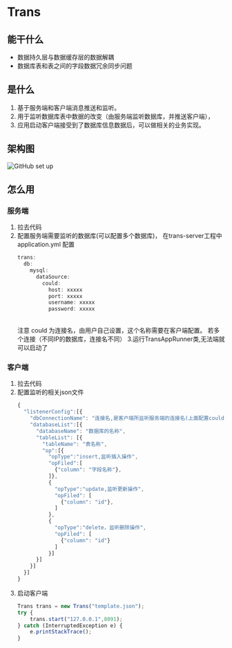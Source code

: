 # Trans
## 能干什么
* 数据持久层与数据缓存层的数据解耦
* 数据库表和表之间的字段数据冗余同步问题
## 是什么
1. 基于服务端和客户端消息推送和监听。
2. 用于监听数据库表中数据的改变（由服务端监听数据库，并推送客户端），
3. 应用启动客户端接受到了数据库信息数据后，可以做相关的业务实现。
## 架构图
![GitHub set up]()
## 怎么用
### 服务端
1. 拉去代码
2. 配置服务端需要监听的数据库(可以配置多个数据库)，
在trans-server工程中application.yml 配置
     ```js
     trans:
       db: 
         mysql:
           dataSource:
             could:
               host: xxxxx
               port: xxxxx
               username: xxxxx
               password: xxxxx
     ```
    <br> 注意 could 为连接名，由用户自己设置，这个名称需要在客户端配置。
    若多个连接（不同IP的数据库，连接名不同）
 3.运行TransAppRunner类,无法端就可以启动了
 ### 客户端
 1. 拉去代码
 2. 配置监听的相关json文件 
    ```js
    {
      "listenerConfig":[{
        "dbConnectionName": "连接名,是客户端所监听服务端的连接名(上面配置could)",
        "databaseList":[{
          "databaseName": "数据库的名称",
          "tableList": [{
            "tableName": "表名称",
            "op":[{
              "opType":"insert,监听插入操作",
              "opFiled":[
                {"column": "字段名称"},
              ]},
              {
                "opType":"update,监听更新操作",
                "opFiled": [
                  {"column": "id"},
                ]
              },
              {
                "opType":"delete，监听删除操作",
                "opFiled": [
                  {"column": "id"}
                ]
              }]
          }]
        }]
      }]
    }

    ```
3. 启动客户端
    ```js
    Trans trans = new Trans("template.json");
    try {
        trans.start("127.0.0.1",8091);
    } catch (InterruptedException e) {
        e.printStackTrace();
    }
    ```
